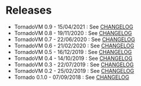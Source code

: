 # Releases
  * TornadoVM 0.9  - 15/04/2021 : See [CHANGELOG](CHANGELOG.md#tornadovm-09)
  * TornadoVM 0.8  - 19/11/2020 : See [CHANGELOG](CHANGELOG.md#tornadovm-08)
  * TornadoVM 0.7  - 22/06/2020 : See [CHANGELOG](CHANGELOG.md#tornadovm-07)
  * TornadoVM 0.6  - 21/02/2020 : See [CHANGELOG](CHANGELOG.md#tornadovm-06)
  * TornadoVM 0.5  - 16/12/2019 : See [CHANGELOG](CHANGELOG.md#tornadovm-05)
  * TornadoVM 0.4  - 14/10/2019 : See [CHANGELOG](CHANGELOG.md#tornadovm-04)
  * TornadoVM 0.3  - 22/07/2019 : See [CHANGELOG](CHANGELOG.md#tornadovm-03)
  * TornadoVM 0.2  - 25/02/2019 : See [CHANGELOG](CHANGELOG.md#tornadovm-02)
  * Tornado 0.1.0  - 07/09/2018 : See [CHANGELOG](CHANGELOG.md#tornadovm-010)
